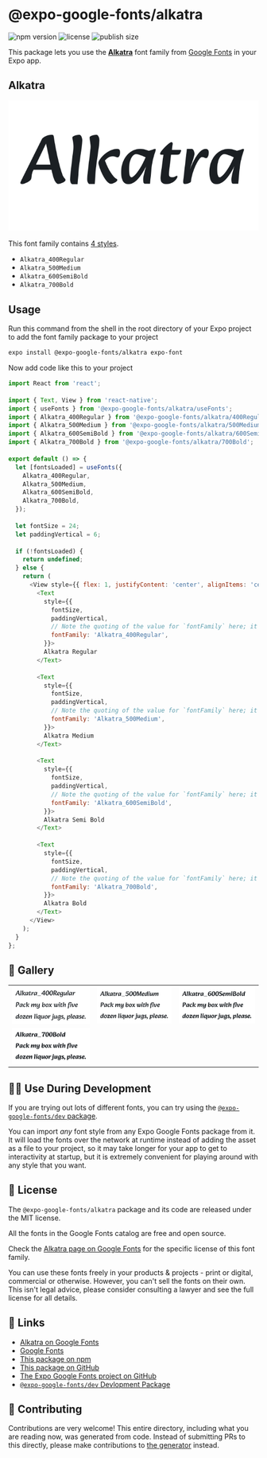 # @expo-google-fonts/alkatra

![npm version](https://flat.badgen.net/npm/v/@expo-google-fonts/alkatra)
![license](https://flat.badgen.net/github/license/expo/google-fonts)
![publish size](https://flat.badgen.net/packagephobia/install/@expo-google-fonts/alkatra)

This package lets you use the [**Alkatra**](https://fonts.google.com/specimen/Alkatra) font family from [Google Fonts](https://fonts.google.com/) in your Expo app.

## Alkatra

![Alkatra](./font-family.png)

This font family contains [4 styles](#-gallery).

- `Alkatra_400Regular`
- `Alkatra_500Medium`
- `Alkatra_600SemiBold`
- `Alkatra_700Bold`

## Usage

Run this command from the shell in the root directory of your Expo project to add the font family package to your project
```sh
expo install @expo-google-fonts/alkatra expo-font
```

Now add code like this to your project
```js
import React from 'react';

import { Text, View } from 'react-native';
import { useFonts } from '@expo-google-fonts/alkatra/useFonts';
import { Alkatra_400Regular } from '@expo-google-fonts/alkatra/400Regular';
import { Alkatra_500Medium } from '@expo-google-fonts/alkatra/500Medium';
import { Alkatra_600SemiBold } from '@expo-google-fonts/alkatra/600SemiBold';
import { Alkatra_700Bold } from '@expo-google-fonts/alkatra/700Bold';

export default () => {
  let [fontsLoaded] = useFonts({
    Alkatra_400Regular,
    Alkatra_500Medium,
    Alkatra_600SemiBold,
    Alkatra_700Bold,
  });

  let fontSize = 24;
  let paddingVertical = 6;

  if (!fontsLoaded) {
    return undefined;
  } else {
    return (
      <View style={{ flex: 1, justifyContent: 'center', alignItems: 'center' }}>
        <Text
          style={{
            fontSize,
            paddingVertical,
            // Note the quoting of the value for `fontFamily` here; it expects a string!
            fontFamily: 'Alkatra_400Regular',
          }}>
          Alkatra Regular
        </Text>

        <Text
          style={{
            fontSize,
            paddingVertical,
            // Note the quoting of the value for `fontFamily` here; it expects a string!
            fontFamily: 'Alkatra_500Medium',
          }}>
          Alkatra Medium
        </Text>

        <Text
          style={{
            fontSize,
            paddingVertical,
            // Note the quoting of the value for `fontFamily` here; it expects a string!
            fontFamily: 'Alkatra_600SemiBold',
          }}>
          Alkatra Semi Bold
        </Text>

        <Text
          style={{
            fontSize,
            paddingVertical,
            // Note the quoting of the value for `fontFamily` here; it expects a string!
            fontFamily: 'Alkatra_700Bold',
          }}>
          Alkatra Bold
        </Text>
      </View>
    );
  }
};

```

## 🔡 Gallery


||||
|-|-|-|
|![Alkatra_400Regular](./Alkatra_400Regular.ttf.png)|![Alkatra_500Medium](./Alkatra_500Medium.ttf.png)|![Alkatra_600SemiBold](./Alkatra_600SemiBold.ttf.png)||
|![Alkatra_700Bold](./Alkatra_700Bold.ttf.png)||||


## 👩‍💻 Use During Development

If you are trying out lots of different fonts, you can try using the [`@expo-google-fonts/dev` package](https://github.com/expo/google-fonts/tree/master/font-packages/dev#readme).

You can import *any* font style from any Expo Google Fonts package from it. It will load the fonts
over the network at runtime instead of adding the asset as a file to your project, so it may take longer
for your app to get to interactivity at startup, but it is extremely convenient
for playing around with any style that you want.

## 📖 License

The `@expo-google-fonts/alkatra` package and its code are released under the MIT license.

All the fonts in the Google Fonts catalog are free and open source.

Check the [Alkatra page on Google Fonts](https://fonts.google.com/specimen/Alkatra) for the specific license of this font family.

You can use these fonts freely in your products & projects - print or digital, commercial or otherwise. However, you can't sell the fonts on their own. This isn't legal advice, please consider consulting a lawyer and see the full license for all details.

## 🔗 Links

- [Alkatra on Google Fonts](https://fonts.google.com/specimen/Alkatra)
- [Google Fonts](https://fonts.google.com/)
- [This package on npm](https://www.npmjs.com/package/@expo-google-fonts/alkatra)
- [This package on GitHub](https://github.com/expo/google-fonts/tree/master/font-packages/alkatra)
- [The Expo Google Fonts project on GitHub](https://github.com/expo/google-fonts)
- [`@expo-google-fonts/dev` Devlopment Package](https://github.com/expo/google-fonts/tree/master/font-packages/dev)

## 🤝 Contributing

Contributions are very welcome! This entire directory, including what you are reading now, was generated from code. Instead of submitting PRs to this directly, please make contributions to [the generator](https://github.com/expo/google-fonts/tree/master/packages/generator) instead.
